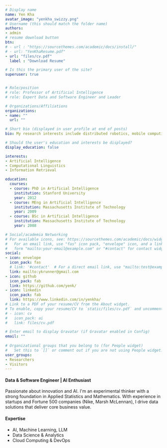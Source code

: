 ```yaml
---
# Display name
name: Yen Kha
avatar_image: "yenkha_swizzy.png"
# Username (this should match the folder name)
authors:
- admin
# resume download button
btn:
# - url : "https://sourcethemes.com/academic/docs/install/"
# - url: "YenKhaResume.pdf"
- url: "files/cv.pdf"
  label : "Download Resume"

# Is this the primary user of the site?
superuser: true


# Role/position
# role: Professor of Artificial Intelligence
# role: Expert Data and Software Engineer and Leader

# Organizations/Affiliations
organizations:
- name: ""
  url: ""

# Short bio (displayed in user profile at end of posts)
bio: My research interests include distributed robotics, mobile computing and programmable matter.

# Should the user's education and interests be displayed?
display_education: false

interests:
- Artificial Intelligence
- Computational Linguistics
- Information Retrieval

education:
  courses:
  - course: PhD in Artificial Intelligence
    institution: Stanford University
    year: 2012
  - course: MEng in Artificial Intelligence
    institution: Massachusetts Institute of Technology
    year: 2009
  - course: BSc in Artificial Intelligence
    institution: Massachusetts Institute of Technology
    year: 2008

# Social/academia Networking
# For available icons, see: https://sourcethemes.com/academic/docs/widgets/#icons
#   For an email link, use "fas" icon pack, "envelope" icon, and a link in the
#   form "mailto:your-email@example.com" or "#contact" for contact widget.
social:
- icon: envelope
  icon_pack: fas
  # link: '#contact'  # For a direct email link, use "mailto:test@example.org".
  link: mailto:ykrunner@gmail.com
- icon: github
  icon_pack: fab
  link: https://github.com/yenk/
- icon: linkedin
  icon_pack: fab
  link: https://www.linkedin.com/in/yenkha/
# Link to a PDF of your resume/CV from the About widget.
# To enable, copy your resume/CV to `static/files/cv.pdf` and uncomment the lines below.  
# - icon: cv
#   icon_pack: ai
#   link: files/cv.pdf

# Enter email to display Gravatar (if Gravatar enabled in Config)
email: ""
  
# Organizational groups that you belong to (for People widget)
#   Set this to `[]` or comment out if you are not using People widget.  
user_groups:
- Researchers
- Visitors
---
```


#### Data & Software Engineer | AI Enthusiast
Passionate about innovation and AI. I'm an experimental thinker with a strong foundation in Applied Statistics and Mathematics. With experience in startups and Fortune 500 companies (Nike, Marsh McLennan), I drive data solutions that deliver core business value.

#### Expertise
* AI, Machine Learning, LLM
* Data Science & Analytics
* Cloud Computing & DevOps
